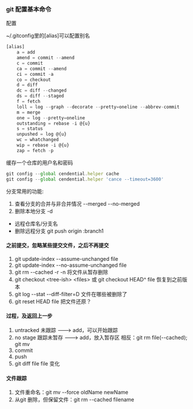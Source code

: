 ### git 配置基本命令

配置

~/.gitconfig里的[alias]可以配置别名

```javascript
[alias]
    a = add
    amend = commit --amend
    c = commit
    ca = commit --amend
    ci = commit -a
    co = checkout
    d = diff
    dc = diff --changed
    ds = diff --staged
    f = fetch
    loll = log --graph --decorate --pretty=oneline --abbrev-commit
    m = merge
    one = log --pretty=oneline
    outstanding = rebase -i @{u}
    s = status
    unpushed = log @{u}
    wc = whatchanged
    wip = rebase -i @{u}
    zap = fetch -p
```

缓存一个仓库的用户名和密码

```javascript
git config --global cendential.helper cache
git config --global cendential.helper 'cance --timeout=3600'
```

分支常用的功能:

1. 查看分支的合并与非合并情况 --merged  --no-merged
2. 删除本地分支 -d

- 远程仓库名/分支名
- 删除远程分支 git push origin :branch1


#### 之前提交，忽略某些提交文件，之后不再提交

1. git update-index --assume-unchanged  file
2. git update-index --no-assume-unchanged  file
3. git rm --cached -r -n 将文件从暂存删除
4. git checkout \<tree-ish> \<files> 或 git checkout HEAD^ file 恢复到之前版本
5. git log --stat --diff-filter=D 文件在哪些被删除了
6. git reset HEAD file 把文件还原？

#### 过程，及返回上一步

1. untracked 未跟踪 ---> add，可以开始跟踪
2. no stage 跟踪未暂存 ---> add，放入暂存区 相反：git rm file(--cached); git mv
3. commit
4. push
5. git diff file file 变化

#### 文件跟踪

1. 文件重命名：git mv --force oldName newName
2. 从git 删除，但保留文件：git rm --cached filename
